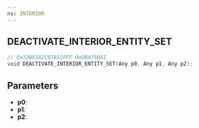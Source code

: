 ```yaml
---
ns: INTERIOR
---
```

## DEACTIVATE_INTERIOR_ENTITY_SET

```c
// 0x33B81A2C07A51FFF 0xDBA768A1
void DEACTIVATE_INTERIOR_ENTITY_SET(Any p0, Any p1, Any p2);
```

## Parameters
* **p0**:
* **p1**:
* **p2**:
